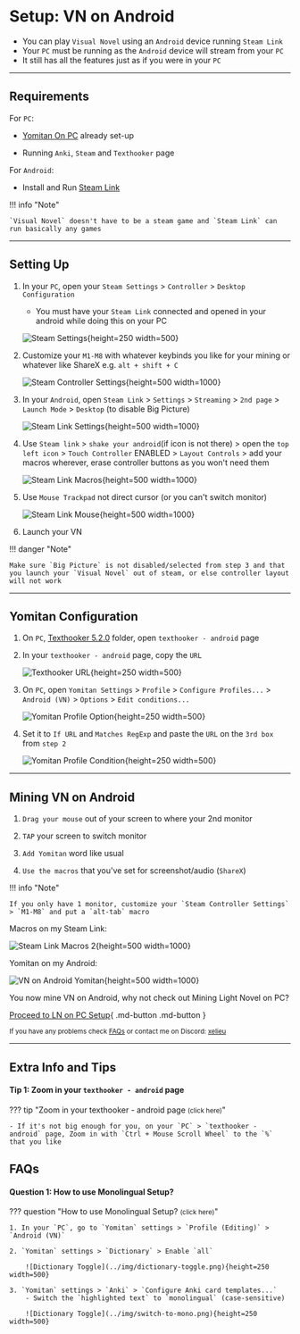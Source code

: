 # Setup: VN on Android

- You can play `Visual Novel` using an `Android` device running `Steam Link`
- Your `PC` must be running as the `Android` device will stream from your `PC`
- It still has all the features just as if you were in your `PC`

---

## Requirements

For `PC`:

- [Yomitan On PC](setupYomitanOnPC.md) already set-up

- Running `Anki`, `Steam` and `Texthooker` page

For `Android`:

- Install and Run [Steam Link](https://play.google.com/store/apps/details?id=com.valvesoftware.steamlink&hl=en_US)

!!! info "Note"

    `Visual Novel` doesn't have to be a steam game and `Steam Link` can run basically any games

---

## Setting Up

1. In your `PC`, open your `Steam Settings` > `Controller` > `Desktop Configuration`
    - You must have your `Steam Link` connected and opened in your android while doing this on your PC

    ![Steam Settings](../img/steam-settings.png){height=250 width=500}

2. Customize your `M1-M8` with whatever keybinds you like for your mining or whatever like ShareX e.g. `alt + shift + C`

    ![Steam Controller Settings](../img/steam-controller-settings.png){height=500 width=1000}

3. In your `Android`, open `Steam Link` > `Settings` > `Streaming` > `2nd page` > `Launch Mode` > `Desktop` (to disable Big Picture)

    ![Steam Link Settings](../img/steam-link-settings.png){height=500 width=1000}

4. Use `Steam link` > `shake your android`(if icon is not there) > open the `top left icon` > `Touch Controller` ENABLED > `Layout Controls` > add your macros wherever, erase controller buttons as you won't need them

    ![Steam Link Macros](../img/steam-link-macros.png){height=500 width=1000}

5. Use `Mouse Trackpad` not direct cursor (or you can't switch monitor)

    ![Steam Link Mouse](../img/steam-link-mouse.png){height=500 width=1000}

6. Launch your VN

!!! danger "Note"

    Make sure `Big Picture` is not disabled/selected from step 3 and that you launch your `Visual Novel` out of steam, or else controller layout will not work

---

## Yomitan Configuration

1. On `PC`, [Texthooker 5.2.0](https://drive.google.com/drive/folders/1oHdD3DL8BqAxEEvUoSK-ow8snK6_Qn6y?usp=sharing) folder, open `texthooker - android` page

2. In your `texthooker - android` page, copy the `URL`

    ![Texthooker URL](../img/texthooker-url.png){height=250 width=500}

3. On `PC`, open `Yomitan Settings` > `Profile` > `Configure Profiles...` > `Android (VN)` > `Options` > `Edit conditions...`

    ![Yomitan Profile Option](../img/yomitan-profile-option.png){height=250 width=500}

4. Set it to `If URL` and `Matches RegExp` and paste the `URL` on the `3rd box` from `step 2`

    ![Yomitan Profile Condition](../img/yomitan-profile-condition.png){height=250 width=500}

---

## Mining VN on Android

1. `Drag your mouse` out of your screen to where your 2nd monitor

2. `TAP` your screen to switch monitor

3. `Add Yomitan` word like usual

4. `Use the macros` that you've set for screenshot/audio (`ShareX`)

!!! info "Note"

    If you only have 1 monitor, customize your `Steam Controller Settings` > `M1-M8` and put a `alt-tab` macro

Macros on my Steam Link:

![Steam Link Macros 2](../img/steam-link-macros-2.png){height=500 width=1000}

Yomitan on my Android:

![VN on Android Yomitan](../img/vn-android-yomitan.png){height=500 width=1000}



You now mine VN on Android, why not check out Mining Light Novel on PC?

[Proceed to LN on PC Setup](setupLnOnPC.md){ .md-button .md-button }

<small>If you have any problems check [FAQs](setupVnOnAndroid.md/#faqs) or contact me on Discord: [xelieu](https://www.discordapp.com/users/719459399168426054)</small>

---

## Extra Info and Tips

#### Tip 1: Zoom in your `texthooker - android` page

??? tip "Zoom in your texthooker - android page <small>(click here)</small>"

    - If it's not big enough for you, on your `PC` > `texthooker - android` page, Zoom in with `Ctrl + Mouse Scroll Wheel` to the `%` that you like

## FAQs

#### Question 1: How to use Monolingual Setup?

??? question "How to use Monolingual Setup? <small>(click here)</small>"

    1. In your `PC`, go to `Yomitan` settings > `Profile (Editing)` > `Android (VN)`
    
    2. `Yomitan` settings > `Dictionary` > Enable `all`

        ![Dictionary Toggle](../img/dictionary-toggle.png){height=250 width=500}

    3. `Yomitan` settings > `Anki` > `Configure Anki card templates...`
        - Switch the `highlighted text` to `monolingual` (case-sensitive)

        ![Dictionary Toggle](../img/switch-to-mono.png){height=250 width=500}
